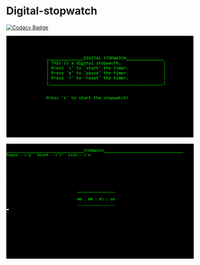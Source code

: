 # Digital-stopwatch

[![Codacy Badge](https://api.codacy.com/project/badge/Grade/29c8df187cca42c09554eb10aa9edd9a)](https://app.codacy.com/app/arghac14/Digital-stopwatch?utm_source=github.com&utm_medium=referral&utm_content=arghac14/Digital-stopwatch&utm_campaign=Badge_Grade_Dashboard)

![Main Screen](Screenshot1.png "Main screen")


![Timer screen](Screenshot2.png "Timer Screen")
